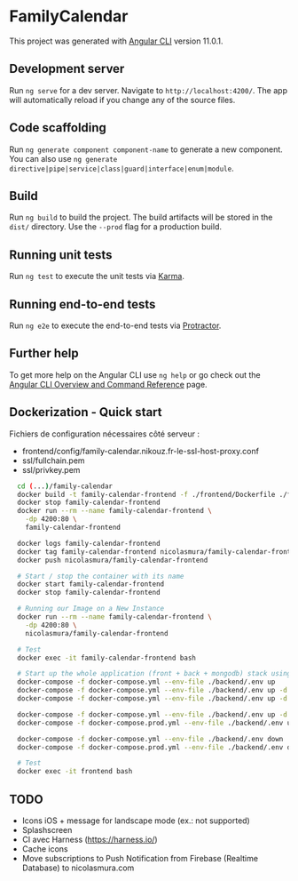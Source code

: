 # FamilyCalendar

This project was generated with [Angular CLI](https://github.com/angular/angular-cli) version 11.0.1.

## Development server

Run `ng serve` for a dev server. Navigate to `http://localhost:4200/`. The app will automatically reload if you change any of the source files.

## Code scaffolding

Run `ng generate component component-name` to generate a new component. You can also use `ng generate directive|pipe|service|class|guard|interface|enum|module`.

## Build

Run `ng build` to build the project. The build artifacts will be stored in the `dist/` directory. Use the `--prod` flag for a production build.

## Running unit tests

Run `ng test` to execute the unit tests via [Karma](https://karma-runner.github.io).

## Running end-to-end tests

Run `ng e2e` to execute the end-to-end tests via [Protractor](http://www.protractortest.org/).

## Further help

To get more help on the Angular CLI use `ng help` or go check out the [Angular CLI Overview and Command Reference](https://angular.io/cli) page.

## Dockerization - Quick start

Fichiers de configuration nécessaires côté serveur :

* frontend/config/family-calendar.nikouz.fr-le-ssl-host-proxy.conf
* ssl/fullchain.pem
* ssl/privkey.pem

```bash
  cd (...)/family-calendar
  docker build -t family-calendar-frontend -f ./frontend/Dockerfile ./frontend
  docker stop family-calendar-frontend
  docker run --rm --name family-calendar-frontend \
    -dp 4200:80 \
    family-calendar-frontend

  docker logs family-calendar-frontend
  docker tag family-calendar-frontend nicolasmura/family-calendar-frontend
  docker push nicolasmura/family-calendar-frontend

  # Start / stop the container with its name
  docker start family-calendar-frontend
  docker stop family-calendar-frontend

  # Running our Image on a New Instance
  docker run --rm --name family-calendar-frontend \
    -dp 4200:80 \
    nicolasmura/family-calendar-frontend

  # Test
  docker exec -it family-calendar-frontend bash

  # Start up the whole application (front + back + mongodb) stack using the docker-compose
  docker-compose -f docker-compose.yml --env-file ./backend/.env up
  docker-compose -f docker-compose.yml --env-file ./backend/.env up -d
  docker-compose -f docker-compose.yml --env-file ./backend/.env up -d --build

  docker-compose -f docker-compose.yml --env-file ./backend/.env up -d --build
  docker-compose -f docker-compose.prod.yml --env-file ./backend/.env up -d --build

  docker-compose -f docker-compose.yml --env-file ./backend/.env down
  docker-compose -f docker-compose.prod.yml --env-file ./backend/.env down

  # Test
  docker exec -it frontend bash
```

## TODO

  * Icons iOS + message for landscape mode (ex.: not supported)
  * Splashscreen
  * CI avec Harness (https://harness.io/)
  * Cache icons
  * Move subscriptions to Push Notification from Firebase (Realtime Database) to nicolasmura.com